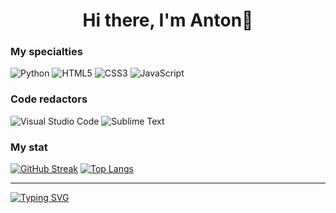 <h1 align="center">Hi there, I'm Anton👋</h1>

<h3>My specialties</h3>

![Python](https://img.shields.io/badge/python-3670A0?style=for-the-badge&logo=python&logoColor=ffdd54)
![HTML5](https://img.shields.io/badge/html5-%23E34F26.svg?style=for-the-badge&logo=html5&logoColor=white)
![CSS3](https://img.shields.io/badge/css3-%231572B6.svg?style=for-the-badge&logo=css3&logoColor=white)
![JavaScript](https://img.shields.io/badge/javascript-%23323330.svg?style=for-the-badge&logo=javascript&logoColor=%23F7DF1E)

<h3>Code redactors</h3>

![Visual Studio Code](https://img.shields.io/badge/Visual%20Studio%20Code-0078d7.svg?style=for-the-badge&logo=visual-studio-code&logoColor=white)
![Sublime Text](https://img.shields.io/badge/sublime_text-%23575757.svg?style=for-the-badge&logo=sublime-text&logoColor=important)

<!--- <h3>My achievements (Недостаточно значимых наград. Будет активирован позднее)</h3>

[![trophy](https://github-profile-trophy.vercel.app/?username=Anton1618&theme=onedark)](https://github.com/ryo-ma/github-profile-trophy)

---------------
--->
<h3>My stat</h3>

[![GitHub Streak](https://github-readme-streak-stats.herokuapp.com/?user=Anton1618)](https://git.io/streak-stats)
[![Top Langs](https://github-readme-stats.vercel.app/api/top-langs/?username=Anton1618&hide_progress=true)](https://github.com/anuraghazra/github-readme-stats)

---------------


[![Typing SVG](https://readme-typing-svg.herokuapp.com?color=%2336BCF7&lines=Computer+science+student)](https://git.io/typing-svg)


<!--
**Anton1618/Anton1618** is a ✨ _special_ ✨ repository because its `README.md` (this file) appears on your GitHub profile.

Here are some ideas to get you started:

- 🔭 I’m currently working on ...
- 🌱 I’m currently learning ...
- 👯 I’m looking to collaborate on ...
- 🤔 I’m looking for help with ...
- 💬 Ask me about ...
- 📫 How to reach me: ...
- 😄 Pronouns: ...
- ⚡ Fun fact: ...
-->
